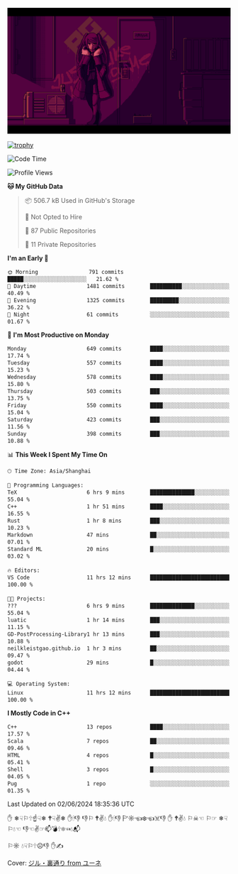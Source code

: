 ![](imgs/main.png)

[![trophy](https://github-profile-trophy.vercel.app/?username=NeilKleistGao&theme=dracula)](https://github.com/ryo-ma/github-profile-trophy)

<!--START_SECTION:waka-->
![Code Time](http://img.shields.io/badge/Code%20Time-1%2C020%20hrs%207%20mins-blue)

![Profile Views](http://img.shields.io/badge/Profile%20Views-0-blue)

**🐱 My GitHub Data** 

> 📦 506.7 kB Used in GitHub's Storage 
 > 
> 🚫 Not Opted to Hire
 > 
> 📜 87 Public Repositories 
 > 
> 🔑 11 Private Repositories 
 > 
**I'm an Early 🐤** 

```text
🌞 Morning                791 commits         █████░░░░░░░░░░░░░░░░░░░░   21.62 % 
🌆 Daytime                1481 commits        ██████████░░░░░░░░░░░░░░░   40.49 % 
🌃 Evening                1325 commits        █████████░░░░░░░░░░░░░░░░   36.22 % 
🌙 Night                  61 commits          ░░░░░░░░░░░░░░░░░░░░░░░░░   01.67 % 
```
📅 **I'm Most Productive on Monday** 

```text
Monday                   649 commits         ████░░░░░░░░░░░░░░░░░░░░░   17.74 % 
Tuesday                  557 commits         ████░░░░░░░░░░░░░░░░░░░░░   15.23 % 
Wednesday                578 commits         ████░░░░░░░░░░░░░░░░░░░░░   15.80 % 
Thursday                 503 commits         ███░░░░░░░░░░░░░░░░░░░░░░   13.75 % 
Friday                   550 commits         ████░░░░░░░░░░░░░░░░░░░░░   15.04 % 
Saturday                 423 commits         ███░░░░░░░░░░░░░░░░░░░░░░   11.56 % 
Sunday                   398 commits         ███░░░░░░░░░░░░░░░░░░░░░░   10.88 % 
```


📊 **This Week I Spent My Time On** 

```text
🕑︎ Time Zone: Asia/Shanghai

💬 Programming Languages: 
TeX                      6 hrs 9 mins        ██████████████░░░░░░░░░░░   55.04 % 
C++                      1 hr 51 mins        ████░░░░░░░░░░░░░░░░░░░░░   16.55 % 
Rust                     1 hr 8 mins         ███░░░░░░░░░░░░░░░░░░░░░░   10.23 % 
Markdown                 47 mins             ██░░░░░░░░░░░░░░░░░░░░░░░   07.01 % 
Standard ML              20 mins             █░░░░░░░░░░░░░░░░░░░░░░░░   03.02 % 

🔥 Editors: 
VS Code                  11 hrs 12 mins      █████████████████████████   100.00 % 

🐱‍💻 Projects: 
???                      6 hrs 9 mins        ██████████████░░░░░░░░░░░   55.04 % 
luatic                   1 hr 14 mins        ███░░░░░░░░░░░░░░░░░░░░░░   11.15 % 
GD-PostProcessing-Library1 hr 13 mins        ███░░░░░░░░░░░░░░░░░░░░░░   10.88 % 
neilkleistgao.github.io  1 hr 3 mins         ██░░░░░░░░░░░░░░░░░░░░░░░   09.47 % 
godot                    29 mins             █░░░░░░░░░░░░░░░░░░░░░░░░   04.44 % 

💻 Operating System: 
Linux                    11 hrs 12 mins      █████████████████████████   100.00 % 
```

**I Mostly Code in C++** 

```text
C++                      13 repos            ████░░░░░░░░░░░░░░░░░░░░░   17.57 % 
Scala                    7 repos             ██░░░░░░░░░░░░░░░░░░░░░░░   09.46 % 
HTML                     4 repos             █░░░░░░░░░░░░░░░░░░░░░░░░   05.41 % 
Shell                    3 repos             █░░░░░░░░░░░░░░░░░░░░░░░░   04.05 % 
Pug                      1 repo              ░░░░░░░░░░░░░░░░░░░░░░░░░   01.35 % 
```




 Last Updated on 02/06/2024 18:35:36 UTC
<!--END_SECTION:waka-->

✋ ❄☟⚐🕆☝☟❄ 🕈☟✌❄ ✋🕯👎 👎⚐ 🕈✌💧 ✋🕯👎 🏱☼☜❄☜☠👎 ✋ 🕈✌💧 ⚐☠☜ ⚐☞ ❄☟⚐💧☜ 👎☜✌☞📫💣🕆❄☜💧📬

⚐☼ 💧☟⚐🕆☹👎 ✋✍

Cover: [ジル・裏通り from ユーネ](https://www.pixiv.net/artworks/62127066)

